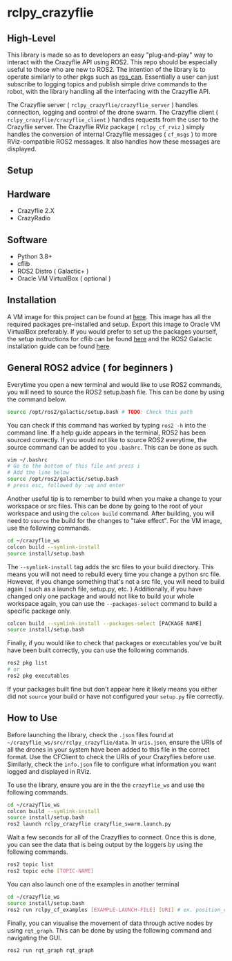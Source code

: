 # rclpy_crazyflie

## High-Level

This library is made so as to developers an easy "plug-and-play" way to interact with the Crazyflie API using ROS2. This repo should be especially useful to those who are new to ROS2. The intention of the library is to operate similarly to other pkgs such as [ros_can](""). Essentially a user can just subscribe to logging topics and publish simple drive commands to the robot, with the library handling all the interfacing with the Crazyflie API. 

The Crazyflie server ( `rclpy_crazyflie/crazyflie_server` ) handles connection, logging and control of the drone swarm. The Crazyflie client ( `rclpy_crazyflie/crazyflie_client` ) handles requests from the user to the Crazyflie server. The Crazyflie RViz package ( `rclpy_cf_rviz` ) simply handles the conversion of internal Crazyflie messages ( `cf_msgs` ) to more RViz-compatible ROS2 messages. It also handles how these messages are displayed. 

## Setup

## Hardware
* Crazyflie 2.X 
* CrazyRadio

## Software
* Python 3.8+
* cflib
* ROS2 Distro ( Galactic+ )
* Oracle VM VirtualBox ( optional )

## Installation
A VM image for this project can be found at [here](""). This image has all the required packages pre-installed and setup. Export this image to Oracle VM VirtualBox preferably.
If you would prefer to set up the packages yourself, the setup instructions for cflib can be found [here]("") and the ROS2 Galactic installation guide can be found [here]("").

## General ROS2 advice ( for beginners )
Everytime you open a new terminal and would like to use ROS2 commands, you will need to source the ROS2 setup.bash file. This can be done by using the command below.
```bash
source /opt/ros2/galactic/setup.bash # TODO: Check this path
```
You can check if this command has worked by typing `ros2 -h` into the command line. If a help guide appears in the terminal, ROS2 has been sourced correctly.
If you would not like to source ROS2 everytime, the source command can be added to you `.bashrc`. This can be done as such.
```bash
vim ~/.bashrc
# Go to the bottom of this file and press i
# Add the line below
source /opt/ros2/galactic/setup.bash
# press esc, followed by :wq and enter
```

Another useful tip is to remember to build when you make a change to your workspace or src files. This can be done by going to the root of your workspace and using the `colcon build` command. After building, you will need to `source` the build for the changes to "take effect". For the VM image, use the following commands.
```bash
cd ~/crazyflie_ws
colcon build --symlink-install
source install/setup.bash
```
The `--symlink-install` tag adds the src files to your build directory. This means you will not need to rebuild every time you change a python src file. However, if you change something that's not a src file, you will need to build again ( such as a launch file, setup.py, etc. )
Additionally, if you have changed only one package and would not like to build your whole workspace again, you can use the `--packages-select` command to build a specific package only.
```bash
colcon build --symlink-install --packages-select [PACKAGE NAME]
source install/setup.bash
```

Finally, if you would like to check that packages or executables you've built have been built correctly, you can use the following commands.
```bash
ros2 pkg list
# or
ros2 pkg executables
```
If your packages built fine but don't appear here it likely means you either did not `source` your build or have not configured your `setup.py` file correctly.

## How to Use

Before launching the library, check the `.json` files found at `~/crazyflie_ws/src/rclpy_crazyflie/data`. In `uris.json`, ensure the URIs of all the drones in your system have been added to this file in the correct format. Use the CFClient to check the URIs of your Crazyflies before use. Similarly, check the `info.json` file to configure what information you want logged and displayed in RViz.

To use the library, ensure you are in the the `crazyflie_ws` and use the following commands.
```bash
cd ~/crazyflie_ws
colcon build --symlink-install 
source install/setup.bash
ros2 launch rclpy_crazyflie crazyflie_swarm.launch.py
```

Wait a few seconds for all of the Crazyflies to connect. Once this is done, you can see the data that is being output by the loggers by using the following commands. 
```bash
ros2 topic list
ros2 topic echo [TOPIC-NAME]
```

You can also launch one of the examples in another terminal
```bash
cd ~/crazyflie_ws
source install/setup.bash
ros2 run rclpy_cf_examples [EXAMPLE-LAUNCH-FILE] [URI] # ex. position_control E7E7E7E7E7
```

Finally, you can visualise the movement of data through active nodes by using `rqt_graph`. This can be done by using the following command and navigating the GUI.
```bash
ros2 run rqt_graph rqt_graph
```
